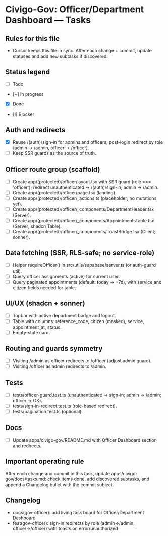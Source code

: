 # Civigo-Gov: Officer/Department Dashboard — Tasks

## Rules for this file

- Cursor keeps this file in sync. After each change + commit, update statuses and add new subtasks if discovered.

## Status legend

- [ ] Todo
- [~] In progress
- [x] Done
- [!] Blocker

## Auth and redirects

- [x] Reuse /(auth)/sign-in for admins and officers; post-login redirect by role (admin → /admin, officer → /officer).
- [ ] Keep SSR guards as the source of truth.

## Officer route group (scaffold)

- [ ] Create app/(protected)/officer/layout.tsx with SSR guard (role === 'officer'); redirect unauthenticated → /(auth)/sign-in; admin → /admin.
- [ ] Create app/(protected)/officer/page.tsx (landing).
- [ ] Create app/(protected)/officer/\_actions.ts (placeholder; no mutations yet).
- [ ] Create app/(protected)/officer/\_components/DepartmentHeader.tsx (Server).
- [ ] Create app/(protected)/officer/\_components/AppointmentsTable.tsx (Server; shadcn Table).
- [ ] Create app/(protected)/officer/\_components/ToastBridge.tsx (Client; sonner).

## Data fetching (SSR, RLS-safe; no service-role)

- [ ] Helper requireOfficer() in src/utils/supabase/server.ts (or auth-guard util).
- [ ] Query officer assignments (active) for current user.
- [ ] Query paginated appointments (default: today → +7d), with service and citizen fields needed for table.

## UI/UX (shadcn + sonner)

- [ ] Topbar with active department badge and logout.
- [ ] Table with columns: reference_code, citizen (masked), service, appointment_at, status.
- [ ] Empty-state card.

## Routing and guards symmetry

- [ ] Visiting /admin as officer redirects to /officer (adjust admin guard).
- [ ] Visiting /officer as admin redirects to /admin.

## Tests

- [ ] tests/officer-guard.test.ts (unauthenticated → sign-in; admin → /admin; officer → OK).
- [ ] tests/sign-in-redirect.test.ts (role-based redirect).
- [ ] tests/pagination.test.ts (optional).

## Docs

- [ ] Update apps/civigo-gov/README.md with Officer Dashboard section and redirects.

## Important operating rule

After each change and commit in this task, update apps/civigo-gov/docs/tasks.md: check items done, add discovered subtasks, and append a Changelog bullet with the commit subject.

## Changelog

- docs(gov-officer): add living task board for Officer/Department Dashboard
- feat(gov-officer): sign-in redirects by role (admin→/admin, officer→/officer) with toasts on error/unauthorized
